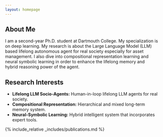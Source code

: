 ```yaml
---
layout: homepage
---
```


## About Me

I am a second-year Ph.D. student at Dartmouth College. My specialization is on deep learning. My research is about the Large Language Model (LLM) based lifelong autonomous agent for real society especially for asset management. I also dive into compositional representation learning and neural symbolic learning in order to enhance the lifelong memory and hybrid reasoning power of the agent. 

## Research Interests

- **Lifelong LLM Socio-Agents:** Human-in-loop lifelong LLM agents for real society.
- **Compositional Representation:** Hierarchical and mixed long-term memory system.
- **Neural-Symbolic Learning:** Hybrid intelligent system that incorporates expert tools.

<!-- ## News

- **[Feb. 2020]** Our paper about incremental learning is accepted to CVPR 2020.
- **[Feb. 2020]** We will host the ACM Multimedia Asia 2020 conference in Singapore!
- **[Sep. 2019]** Our paper about few-shot learning is accepted to NeurIPS 2019.
- **[Mar. 2019]** Our paper about few-shot learning is accepted to CVPR 2019. -->

{% include_relative _includes/publications.md %}

<!-- {% include_relative _includes/services.md %} -->
